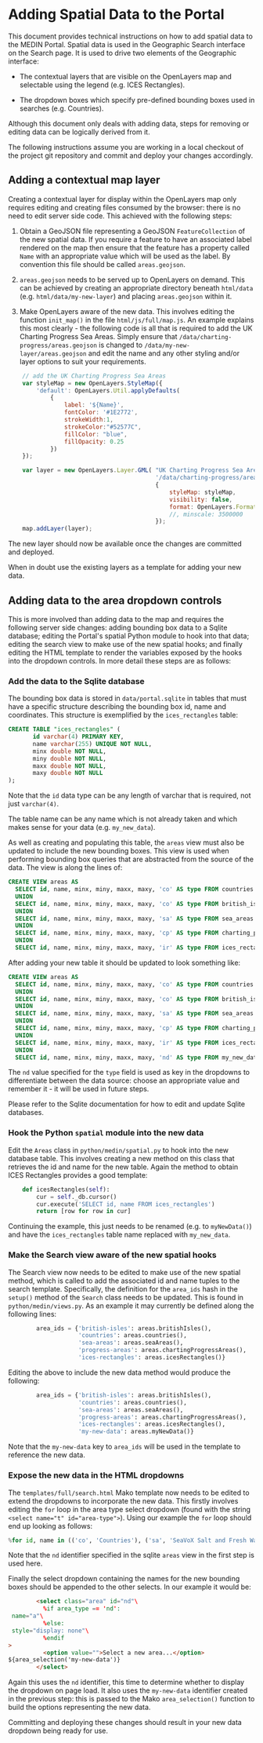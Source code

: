 # Adding Spatial Data to the Portal

This document provides technical instructions on how to add spatial data to the
MEDIN Portal.  Spatial data is used in the Geographic Search interface on the
Search page.  It is used to drive two elements of the Geographic interface:

- The contextual layers that are visible on the OpenLayers map and selectable
  using the legend (e.g. ICES Rectangles).

- The dropdown boxes which specify pre-defined bounding boxes used in searches
  (e.g. Countries).

Although this document only deals with adding data, steps for removing or
editing data can be logically derived from it.

The following instructions assume you are working in a local checkout of the
project git repository and commit and deploy your changes accordingly.

## Adding a contextual map layer

Creating a contextual layer for display within the OpenLayers map only requires
editing and creating files consumed by the browser: there is no need to edit
server side code. This achieved with the following steps:

1. Obtain a GeoJSON file representing a GeoJSON `FeatureCollection` of the new
   spatial data.  If you require a feature to have an associated label rendered
   on the map then ensure that the feature has a property called `Name` with an
   appropriate value which will be used as the label.  By convention this file
   should be called `areas.geojson`.
   
2. `areas.geojson` needs to be served up to OpenLayers on demand.  This can be
   achieved by creating an appropriate directory beneath `html/data`
   (e.g. `html/data/my-new-layer`) and placing `areas.geojson` within it.

3. Make OpenLayers aware of the new data.  This involves editing the function
   `init_map()` in the file `html/js/full/map.js`.  An example explains this
   most clearly - the following code is all that is required to add the UK
   Charting Progress Sea Areas.  Simply ensure that
   `/data/charting-progress/areas.geojson` is changed to
   `/data/my-new-layer/areas.geojson` and edit the name and any other styling
   and/or layer options to suit your requirements.

```javascript
    // add the UK Charting Progress Sea Areas
    var styleMap = new OpenLayers.StyleMap({
        'default': OpenLayers.Util.applyDefaults(
            {
                label: '${Name}',
                fontColor: '#1E2772',
                strokeWidth:1,
                strokeColor:"#52577C",
                fillColor: "blue",
                fillOpacity: 0.25
            })
    });

    var layer = new OpenLayers.Layer.GML( "UK Charting Progress Sea Areas",
                                          '/data/charting-progress/areas.geojson',
                                          {
                                              styleMap: styleMap,
                                              visibility: false,
                                              format: OpenLayers.Format.GeoJSON
                                              //, minscale: 3500000
                                          });
    map.addLayer(layer);
```

The new layer should now be available once the changes are committed and
deployed.

When in doubt use the existing layers as a template for adding your new data.

## Adding data to the area dropdown controls

This is more involved than adding data to the map and requires the following
server side changes: adding bounding box data to a Sqlite database; editing the
Portal's spatial Python module to hook into that data; editing the search view
to make use of the new spatial hooks; and finally editing the HTML template to
render the variables exposed by the hooks into the dropdown controls.  In more
detail these steps are as follows:

### Add the data to the Sqlite database

The bounding box data is stored in `data/portal.sqlite` in tables that must
have a specific structure describing the bounding box id, name and coordinates.
This structure is exemplified by the `ices_rectangles` table:

```sql
CREATE TABLE "ices_rectangles" (
       id varchar(4) PRIMARY KEY,
       name varchar(255) UNIQUE NOT NULL,
       minx double NOT NULL,
       miny double NOT NULL,
       maxx double NOT NULL,
       maxy double NOT NULL
);
```

Note that the `id` data type can be any length of varchar that is required, not
just `varchar(4)`.

The table name can be any name which is not already taken and which makes sense
for your data (e.g. `my_new_data`).

As well as creating and populating this table, the `areas` view must also be
updated to include the new bounding boxes.  This view is used when performing
bounding box queries that are abstracted from the source of the data.  The view
is along the lines of:

```sql
CREATE VIEW areas AS
  SELECT id, name, minx, miny, maxx, maxy, 'co' AS type FROM countries
  UNION
  SELECT id, name, minx, miny, maxx, maxy, 'co' AS type FROM british_isles
  UNION
  SELECT id, name, minx, miny, maxx, maxy, 'sa' AS type FROM sea_areas
  UNION
  SELECT id, name, minx, miny, maxx, maxy, 'cp' AS type FROM charting_progress_areas
  UNION
  SELECT id, name, minx, miny, maxx, maxy, 'ir' AS type FROM ices_rectangles;
```

After adding your new table it should be updated to look something like:

```sql
CREATE VIEW areas AS
  SELECT id, name, minx, miny, maxx, maxy, 'co' AS type FROM countries
  UNION
  SELECT id, name, minx, miny, maxx, maxy, 'co' AS type FROM british_isles
  UNION
  SELECT id, name, minx, miny, maxx, maxy, 'sa' AS type FROM sea_areas
  UNION
  SELECT id, name, minx, miny, maxx, maxy, 'cp' AS type FROM charting_progress_areas
  UNION
  SELECT id, name, minx, miny, maxx, maxy, 'ir' AS type FROM ices_rectangles
  UNION
  SELECT id, name, minx, miny, maxx, maxy, 'nd' AS type FROM my_new_data;
```

The `nd` value specified for the `type` field is used as key in the dropdowns
to differentiate between the data source: choose an appropriate value and
remember it - it will be used in future steps.

Please refer to the Sqlite documentation for how to edit and update Sqlite
databases.

### Hook the Python `spatial` module into the new data

Edit the `Areas` class in `python/medin/spatial.py` to hook into the new
database table. This involves creating a new method on this class that
retrieves the id and name for the new table.  Again the method to obtain ICES
Rectangles provides a good template:
   
```python
    def icesRectangles(self):
        cur = self._db.cursor()
        cur.execute('SELECT id, name FROM ices_rectangles')
        return [row for row in cur]
```

Continuing the example, this just needs to be renamed (e.g. to `myNewData()`)
and have the `ices_rectangles` table name replaced with `my_new_data`.

### Make the Search view aware of the new spatial hooks

The Search view now needs to be edited to make use of the new spatial method,
which is called to add the associated id and name tuples to the search
template.  Specifically, the definition for the `area_ids` hash in the
`setup()` method of the `Search` class needs to be updated.  This is found in
`python/medin/views.py`. As an example it may currently be defined along the
following lines:
   
```python
        area_ids = {'british-isles': areas.britishIsles(),
                    'countries': areas.countries(),
                    'sea-areas': areas.seaAreas(),
                    'progress-areas': areas.chartingProgressAreas(),
                    'ices-rectangles': areas.icesRectangles()}
```

Editing the above to include the new data method would produce the following:

```python
        area_ids = {'british-isles': areas.britishIsles(),
                    'countries': areas.countries(),
                    'sea-areas': areas.seaAreas(),
                    'progress-areas': areas.chartingProgressAreas(),
                    'ices-rectangles': areas.icesRectangles(),
                    'my-new-data': areas.myNewData()}
```

Note that the `my-new-data` key to `area_ids` will be used in the template to
reference the new data.

### Expose the new data in the HTML dropdowns

The `templates/full/search.html` Mako template now needs to be edited to extend
the dropdowns to incorporate the new data.  This firstly involves editing the
`for` loop in the area type select dropdown (found with the string `<select
name="t" id="area-type">`).  Using our example the `for` loop should end up
looking as follows:
   
```python
%for id, name in (('co', 'Countries'), ('sa', 'SeaVoX Salt and Fresh Water Body Gazetteer'), ('cp', 'UK Charting Progress Sea Areas'), ('ir', 'ICES Rectangles'), ('nd', 'My New Data')):
```

Note that the `nd` identifier specified in the sqlite `areas` view in the first
step is used here.

Finally the select dropdown containing the names for the new bounding boxes
should be appended to the other selects.  In our example it would be:

```html
        <select class="area" id="nd"\
          %if area_type == 'nd':
 name="a"\
          %else:
 style="display: none"\
          %endif
>
          <option value="">Select a new area...</option>
${area_selection('my-new-data')}
        </select>
```

Again this uses the `nd` identifier, this time to determine whether to display
the dropdown on page load.  It also uses the `my-new-data` identifier created
in the previous step: this is passed to the Mako `area_selection()` function to
build the options representing the new data.

Committing and deploying these changes  should result in your new data dropdown
being ready for use.
